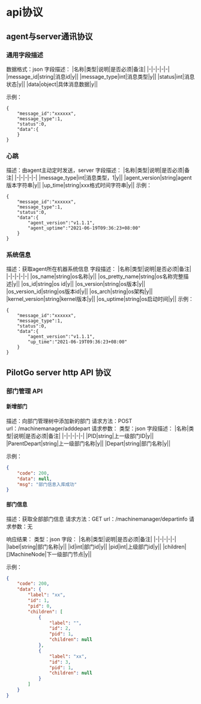 # api协议

## agent与server通讯协议

### 通用字段描述

数据格式：json
字段描述：
|名称|类型|说明|是否必须|备注|
|-|-|-|-|-|
|message_id|string|消息id|y||
|message_type|int|消息类型|y||
|status|int|消息状态|y||
|data|object|具体消息数据|y||

示例：

    {
        "message_id":"xxxxxx",
        "message_type":1,
        "status":0,
        "data":{
        }
    }


### 心跳
描述：由agent主动定时发送，server
字段描述：
|名称|类型|说明|是否必须|备注|
|-|-|-|-|-|
|message_type|int|消息类型，1|y||
|agent_version|string|agent版本字符串|y||
|up_time|string|xxx格式时间字符串|y||
示例：

    {
        "message_id":"xxxxxx",
        "message_type":1,
        "status":0,
        "data":{
            "agent_version":"v1.1.1",
            "agent_uptime":"2021-06-19T09:36:23+08:00"
        }
    }

### 系统信息
描述：获取agent所在机器系统信息
字段描述：
|名称|类型|说明|是否必须|备注|
|-|-|-|-|-|
|os_name|string|os名称|y||
|os_pretty_name|string|os名称完整描述|y||
|os_id|string|os id|y||
|os_version|string|os版本|y||
|os_version_id|string|os版本id|y||
|os_arch|string|os架构|y||
|kernel_version|string|kernel版本|y||
|os_uptime|string|os启动时间|y||
示例：

    {
        "message_id":"xxxxxx",
        "message_type":1,
        "status":0,
        "data":{
            "agent_version":"v1.1.1",
            "up_time":"2021-06-19T09:36:23+08:00"
        }
    }


## PilotGo server http API 协议
### 部门管理 API
#### 新增部门
描述：向部门管理树中添加新的部门
请求方法：POST
url：/machinemanager/adddepart
请求参数：
类型：json
字段描述：
|名称|类型|说明|是否必须|备注|
|-|-|-|-|-|
|PID|string|上一级部门ID|y||
|ParentDepart|string|上一级部门名称|y||
|Depart|string|部门名称|y||

示例：
```json
{
	"code": 200,
	"data": null,
	"msg": "部门信息入库成功"
}
```
#### 部门信息
描述：获取全部部门信息
请求方法：GET
url：/machinemanager/departinfo
请求参数：无


响应结果：
类型：json
字段：
|名称|类型|说明|是否必须|备注|
|-|-|-|-|-|
|label|string|部门名称|y||
|id|int|部门id|y||
|pid|int|上级部门id|y||
|children|[]MachineNode|下一级部门节点|y||

示例：
```json
{
	"code": 200,
	"data": {
		"label": "xx",
		"id": 1,
		"pid": 0,
		"children": [
			{
				"label": "",
				"id": 2,
				"pid": 1,
				"children": null
			},
			{
				"label": "xx",
				"id": 3,
				"pid": 1,
				"children": null
			}
		]
	}
}
```